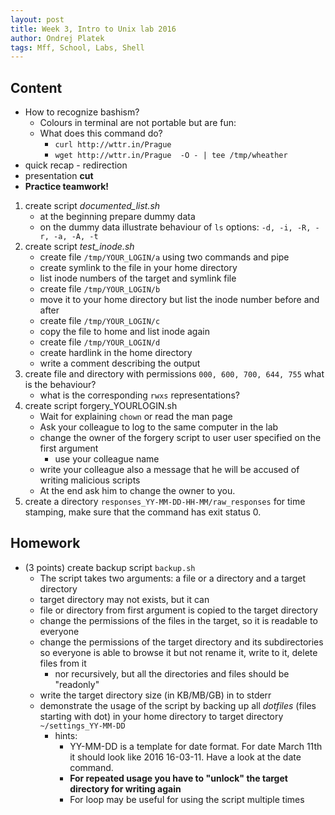 ```yaml
---
layout: post
title: Week 3, Intro to Unix lab 2016
author: Ondrej Platek
tags: Mff, School, Labs, Shell
---
```


## Content 
- How to recognize bashism?
    - Colours in terminal are not portable but are fun:
    - What does this command do?
        - `curl http://wttr.in/Prague`
        - `wget http://wttr.in/Prague  -O - | tee /tmp/wheather` 
- quick recap - redirection
- presentation **cut**
- **Practice teamwork!**
1. create script *documented_list.sh*
    - at the beginning prepare dummy data
    - on the dummy data illustrate behaviour of `ls` options: `-d, -i, -R, -r, -a, -A, -t`
2. create script *test_inode.sh*
    - create file `/tmp/YOUR_LOGIN/a` using two commands and pipe
    - create symlink to the file in your home directory
    - list inode numbers of the target and symlink file
    - create file `/tmp/YOUR_LOGIN/b`
    - move it to your home directory but list the inode number before and after
    - create file `/tmp/YOUR_LOGIN/c`
    - copy the file to home and list inode again
    - create file `/tmp/YOUR_LOGIN/d`
    - create hardlink in the home directory
    - write a comment describing the output
3. create file and directory with permissions `000, 600, 700, 644, 755` what is the behaviour?
    - what is the corresponding `rwxs` representations?
4. create script forgery_YOURLOGIN.sh
    - Wait for explaining `chown` or read the man page
    - Ask your colleague to log to the same computer in the lab
    - change the owner of the forgery script to user user specified on the first argument
        - use your colleague name
    - write your colleague also  a message that he will be accused of writing malicious scripts
    - At the end ask him to change the owner to you.
5. create a directory `responses_YY-MM-DD-HH-MM/raw_responses` for time stamping, make sure that the command has exit status 0.

## Homework
- (3 points) create backup script `backup.sh`
    - The script takes two arguments: a file or a directory and a target directory
    - target directory may not exists, but it can
    - file or directory from first argument is copied to the target directory
    - change the permissions of the files in the target, so it is readable to everyone
    - change the permissions of the target directory and its subdirectories so everyone is able to browse it but not rename it, write to it, delete files from it
        - nor recursively, but all the directories and files should be "readonly"
    - write the target directory size (in KB/MB/GB) in  to stderr
    - demonstrate the usage of the script by backing up all *dotfiles* (files starting with dot) in your home directory to target directory `~/settings_YY-MM-DD`
        - hints:
            - YY-MM-DD is a template for date format.  For date March 11th it should look like 2016 16-03-11. Have a look at the date command.
            - **For repeated usage you have to "unlock" the target directory for writing again**
            - For loop may be useful for using the script multiple times

